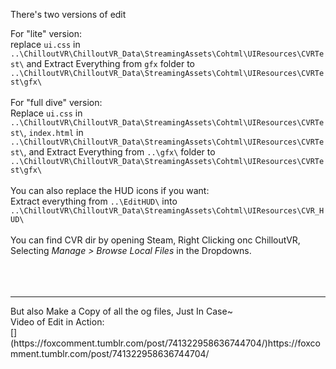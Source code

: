 There's two versions of edit<br>

For "lite" version:<br>
replace `ui.css` in `..\ChilloutVR\ChilloutVR_Data\StreamingAssets\Cohtml\UIResources\CVRTest\`
and Extract Everything from `gfx` folder to `..\ChilloutVR\ChilloutVR_Data\StreamingAssets\Cohtml\UIResources\CVRTest\gfx\`
<br>
<br>
For "full dive" version:<br>
Replace `ui.css` in `..\ChilloutVR\ChilloutVR_Data\StreamingAssets\Cohtml\UIResources\CVRTest\`,
`index.html` in `..\ChilloutVR\ChilloutVR_Data\StreamingAssets\Cohtml\UIResources\CVRTest\`,
and Extract Everything from `..\gfx\` folder to `..\ChilloutVR\ChilloutVR_Data\StreamingAssets\Cohtml\UIResources\CVRTest\gfx\`
<br>
<br>
You can also replace the HUD icons if you want:<br>
Extract everything from `..\EditHUD\` into `..\ChilloutVR\ChilloutVR_Data\StreamingAssets\Cohtml\UIResources\CVR_HUD\`
<br><br>
You can find CVR dir by opening Steam, Right Clicking onc ChilloutVR, Selecting   *Manage > Browse Local Files*   in the Dropdowns.
<br><br>
<br><br>
<hr>
But also Make a Copy of all the og files, Just In Case~
<br>
Video of Edit in Action:<br>
[](https://foxcomment.tumblr.com/post/741322958636744704/)https://foxcomment.tumblr.com/post/741322958636744704/
